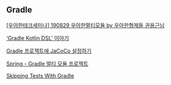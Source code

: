 

## Gradle

[[우아한테크세미나] 190829 우아한멀티모듈 by 우아한형제들 권용근님](https://www.youtube.com/watch?v=nH382BcycHc&t=4033s&ab_channel=%EC%9A%B0%EC%95%84%ED%95%9CTech)
<br/>

[‘Gradle Kotlin DSL’ 이야기](https://techblog.woowahan.com/2625/)
<br/>

[Gradle 프로젝트에 JaCoCo 설정하기](https://techblog.woowahan.com/2661/)
<br/>

[Spring - Gradle 멀티 모듈 프로젝트](https://backtony.github.io/spring/2022-06-02-spring-module-1/)
<br/>

[Skipping Tests With Gradle](https://www.baeldung.com/gradle-skip-tests)
<br/>

